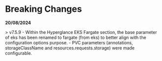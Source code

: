# Breaking Changes

**20/08/2024**

 \> v7.5.9 
    - Within the Hyperglance EKS Fargate section, the base parameter of eks has been renamed to fargate (from eks) to better align with the configuration options purpose.
    - PVC parameters (annotations, storageClassName and resources.requests.storage) were made configurable.